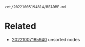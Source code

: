 ` zet/20221005194814/README.md `

# Related

- [20221007185940](/zet/20221007185940/README.md) unsorted nodes
